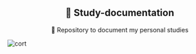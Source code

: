 <h2 align="center">
    <a">🔗 Study-documentation </a>
</h2>
<p align="center">🚀 Repository to document my personal studies </p> 

![cort](https://user-images.githubusercontent.com/56550632/112749097-7f631b80-8f96-11eb-98b3-b5969775efa0.png)
